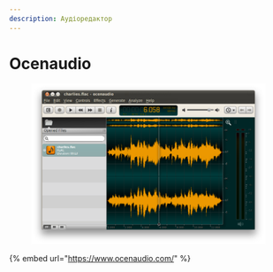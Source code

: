 ```yaml
---
description: Аудіоредактор
---
```


# Ocenaudio

<figure><img src="../../.gitbook/assets/image (2).png" alt=""><figcaption></figcaption></figure>

{% embed url="https://www.ocenaudio.com/" %}
